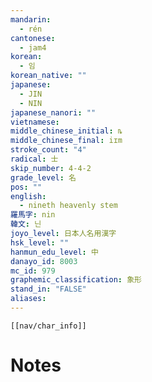 ```yaml
---
mandarin:
  - rén
cantonese:
  - jam4
korean:
  - 임
korean_native: ""
japanese:
  - JIN
  - NIN
japanese_nanori: ""
vietnamese:
middle_chinese_initial: ȵ
middle_chinese_final: iɪm
stroke_count: "4"
radical: 士
skip_number: 4-4-2
grade_level: 名
pos: ""
english:
  - nineth heavenly stem
羅馬字: nin
韓文: 닌
joyo_level: 日本人名用漢字
hsk_level: ""
hanmun_edu_level: 中
danayo_id: 8003
mc_id: 979
graphemic_classification: 象形
stand_in: "FALSE"
aliases:
---
```

```meta-bind-embed
[[nav/char_info]]
```

# Notes

